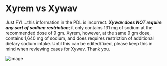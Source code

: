 # Xyrem vs Xywav 

Just FYI....this information in the PDL is incorrect. ***Xywav does NOT require any sort of sodium restriction***; it only contains 131 mg of sodium at the recommended dose of 9 gm. Xyrem, however, at the same 9 gm dose, contains 1,640 mg of sodium, and does requires restriction of additional dietary sodium intake. Until this can be edited/fixed, please keep this in mind when reviewing cases for Xywav. Thank you.

![image](https://user-images.githubusercontent.com/122046056/229657348-03058a4c-0b35-4e33-b6ab-3e3771aac5a7.png)
